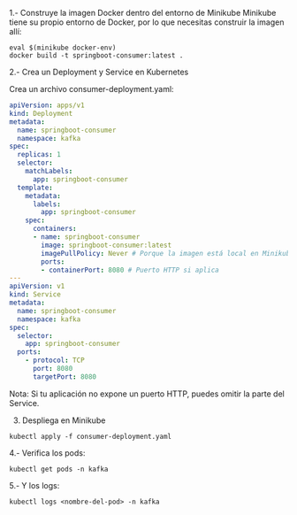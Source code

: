 1.- Construye la imagen Docker dentro del entorno de Minikube
Minikube tiene su propio entorno de Docker, por lo que necesitas construir la imagen allí:

```
eval $(minikube docker-env)
docker build -t springboot-consumer:latest .
```
2.- Crea un Deployment y Service en Kubernetes

Crea un archivo consumer-deployment.yaml:

```yaml
apiVersion: apps/v1
kind: Deployment
metadata:
  name: springboot-consumer
  namespace: kafka
spec:
  replicas: 1
  selector:
    matchLabels:
      app: springboot-consumer
  template:
    metadata:
      labels:
        app: springboot-consumer
    spec:
      containers:
      - name: springboot-consumer
        image: springboot-consumer:latest
        imagePullPolicy: Never # Porque la imagen está local en Minikube
        ports:
        - containerPort: 8080 # Puerto HTTP si aplica
---
apiVersion: v1
kind: Service
metadata:
  name: springboot-consumer
  namespace: kafka
spec:
  selector:
    app: springboot-consumer
  ports:
    - protocol: TCP
      port: 8080
      targetPort: 8080
```
   
Nota: Si tu aplicación no expone un puerto HTTP, puedes omitir la parte del Service. 


3. Despliega en Minikube

```
kubectl apply -f consumer-deployment.yaml
```
4.- Verifica los pods:

```
kubectl get pods -n kafka
```
5.- Y los logs:

```
kubectl logs <nombre-del-pod> -n kafka
```

